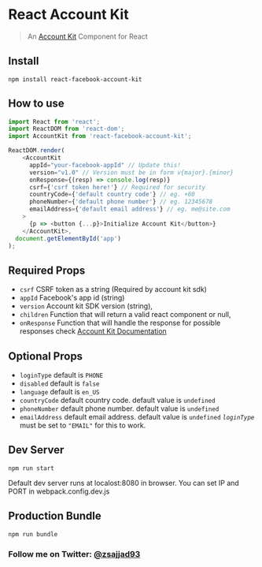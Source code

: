 # React Account Kit

> An [Account Kit](https://developers.facebook.com/docs/accountkit) Component for React

## Install
```
npm install react-facebook-account-kit

```

## How to use
```js
import React from 'react';
import ReactDOM from 'react-dom';
import AccountKit from 'react-facebook-account-kit';

ReactDOM.render(
    <AccountKit
      appId="your-facebook-appId" // Update this!
      version="v1.0" // Version must be in form v{major}.{minor}
      onResponse={(resp) => console.log(resp)}
      csrf={'csrf token here!'} // Required for security
      countryCode={'default country code'} // eg. +60
      phoneNumber={'default phone number'} // eg. 12345678
      emailAddress={'default email address'} // eg. me@site.com 
    >
      {p => <button {...p}>Initialize Account Kit</button>}
    </AccountKit>,
  document.getElementById('app')
);
```

## Required Props
- ```csrf``` CSRF token as a string (Required by account kit sdk)
- ```appId``` Facebook's app id (string)
- ```version``` Account kit SDK version (string),
- ```children``` Function that will return a valid react component or null,
- ```onResponse``` Function that will handle the response for possible responses check [Account Kit Documentation](https://developers.facebook.com/docs/accountkit/webjs)

## Optional Props
- ```loginType``` default is ```PHONE```
- ```disabled``` default is ```false```
- ```language``` default is ```en_US```
- ```countryCode``` default country code. default value is ```undefined```
- ```phoneNumber``` default phone number. default value is ```undefined```
- ```emailAddress``` default email address. default value is ```undefined```
*`loginType`* must be set to ```"EMAIL"``` for this to work. 


## Dev Server
```
npm run start

```
Default dev server runs at localost:8080 in browser.
You can set IP and PORT in webpack.config.dev.js

## Production Bundle
```
npm run bundle
```

### Follow me on Twitter: [@zsajjad93](https://twitter.com/zsajjad93)
